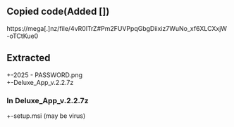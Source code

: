 ## Copied code(Added [])
https://mega[.]nz/file/4vR0lTrZ#Pm2FUVPpqGbgDiixiz7WuNo_xf6XLCXxjW-oTCtKue0

## Extracted
+-2025 - PASSWORD.png  
+-Deluxe_App_v.2.2.7z  
  
### In Deluxe_App_v.2.2.7z  
+-setup.msi (may be virus)
